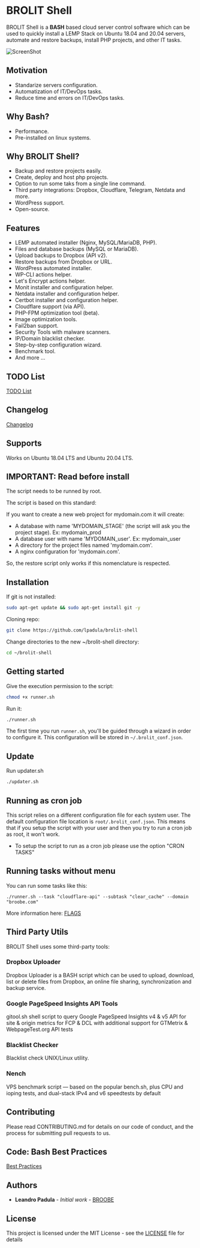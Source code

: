 # BROLIT Shell

BROLIT Shell is a **BASH** based cloud server control software which can be used to quickly install a LEMP Stack on Ubuntu 18.04 and 20.04 servers, automate and restore backups, install PHP projects, and other IT tasks.

![ScreenShot](./screenshot.jpg)

## Motivation

* Standarize servers configuration.
* Automatization of IT/DevOps tasks.
* Reduce time and errors on IT/DevOps tasks.

## Why Bash?

* Performance.
* Pre-installed on linux systems.

## Why BROLIT Shell?

* Backup and restore projects easily.
* Create, deploy and host php projects.
* Option to run some taks from a single line command.
* Third party integrations: Dropbox, Cloudflare, Telegram, Netdata and more.
* WordPress support.
* Open-source.

## Features

* LEMP automated installer (Nginx, MySQL/MariaDB, PHP).
* Files and database backups (MySQL or MariaDB).
* Upload backups to Dropbox (API v2).
* Restore backups from Dropbox or URL.
* WordPress automated installer.
* WP-CLI actions helper.
* Let's Encrypt actions helper.
* Monit installer and configuration helper.
* Netdata installer and configuration helper.
* Certbot installer and configuration helper.
* Cloudflare support (via API).
* PHP-FPM optimization tool (beta).
* Image optimization tools.
* Fail2ban support.
* Security Tools with malware scanners.
* IP/Domain blacklist checker.
* Step-by-step configuration wizard.
* Benchmark tool.
* And more ...

## TODO List
[TODO List](./docs/TODO.md)

## Changelog
[Changelog](./docs/CHANGELOG.md)

## Supports

Works on Ubuntu 18.04 LTS and Ubuntu 20.04 LTS.

## IMPORTANT: Read before install

The script needs to be runned by root.

The script is based on this standard:

If you want to create a new web project for mydomain.com it will create:
* A database with name 'MYDOMAIN_STAGE' (the script will ask you the project stage). Ex: mydomain_prod
* A database user with name 'MYDOMAIN_user'. Ex: mydomain_user
* A directory for the project files named 'mydomain.com'.
* A nginx configuration for 'mydomain.com'.

So, the restore script only works if this nomenclature is respected.

## Installation

If git is not installed:

```bash
sudo apt-get update && sudo apt-get install git -y
```

Cloning repo:

```bash
git clone https://github.com/lpadula/brolit-shell
```

Change directories to the new ~/brolit-shell directory:

```bash
cd ~/brolit-shell
```

## Getting started

Give the execution permission to the script:

```bash
chmod +x runner.sh
```

Run it:

```bash
./runner.sh
```

The first time you run `runner.sh`, you'll be guided through a wizard in order to configure it. This configuration will be stored in `~/.brolit_conf.json`.

## Update

Run updater.sh

```bash
./updater.sh
```

## Running as cron job

This script relies on a different configuration file for each system user. The default configuration file location is `root/.brolit_conf.json`.
This means that if you setup the script with your user and then you try to run a cron job as root, it won't work.

* To setup the script to run as a cron job please use the option "CRON TASKS"

## Running tasks without menu

You can run some tasks like this:

```
./runner.sh --task "cloudflare-api" --subtask "clear_cache" --domain "broobe.com"
```

More information here: [FLAGS](./docs/DOC-flags.md)

## Third Party Utils

BROLIT Shell uses some third-party tools:

### Dropbox Uploader

Dropbox Uploader is a BASH script which can be used to upload, download, list or delete files from Dropbox, an online file sharing, synchronization and backup service.

### Google PageSpeed Insights API Tools

gitool.sh shell script to query Google PageSpeed Insights v4 & v5 API for site & origin metrics for FCP & DCL with additional support for GTMetrix & WebpageTest.org API tests

### Blacklist Checker

Blacklist check UNIX/Linux utility.

### Nench

VPS benchmark script — based on the popular bench.sh, plus CPU and ioping tests, and dual-stack IPv4 and v6 speedtests by default

## Contributing

Please read CONTRIBUTING.md for details on our code of conduct, and the process for submitting pull requests to us.

## Code: Bash Best Practices

[Best Practices](./docs/CODE.md)

## Authors

* **Leandro Padula** - *Initial work* - [BROOBE](https://www.broobe.com)

## License

This project is licensed under the MIT License - see the [LICENSE](./LICENSE) file for details